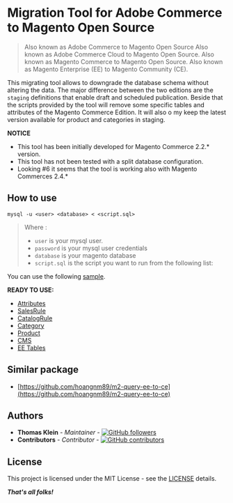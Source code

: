 # Migration Tool for Adobe Commerce to Magento Open Source

> Also known as Adobe Commerce to Magento Open Source
> Also known as Adobe Commerce Cloud to Magento Open Source.
> Also known as Magento Commerce to Magento Open Source.
> Also known as Magento Enterprise (EE) to Magento Community (CE).

This migrating tool allows to downgrade the database schema without altering the data. The major difference between the
two editions are the `staging` definitions that enable draft and scheduled publication. Beside that the scripts provided
by the tool will remove some specific tables and attributes of the Magento Commerce Edition. It will also o my keep the latest version available for product and categories in staging.

**NOTICE**
- This tool has been initially developed for Magento Commerce 2.2.* version.
- This tool has not been tested with a split database configuration.
- Looking #6 it seems that the tool is working also with Magento Commerces 2.4.*

## How to use

`mysql -u <user> <database> < <script.sql>`

> Where :
> - `user` is your mysql user.
> - `password` is your mysql user credentials
> - `database` is your magento database
> - `script.sql` is the script you want to run from the following list:

You can use the following [sample](./downgrade.sample).

**READY TO USE:**

- [Attributes](./scripts/attributes.sql)
- [SalesRule](./scripts/salesrule.sql)
- [CatalogRule](./scripts/catalogrule.sql)
- [Category](./scripts/category.sql)
- [Product](./scripts/product.sql)
- [CMS](./scripts/cms.sql)
- [EE Tables](./scripts/ee.sql)

## Similar package

- [https://github.com/hoangnm89/m2-query-ee-to-ce](https://github.com/hoangnm89/m2-query-ee-to-ce)

## Authors

- **Thomas Klein** - *Maintainer* - [![GitHub followers](https://img.shields.io/github/followers/thomas-kl1.svg?style=social)](https://github.com/thomas-kl1)
- **Contributors** - *Contributor* - [![GitHub contributors](https://img.shields.io/github/contributors/opengento/magento2-downgrade-ee-ce.svg?style=flat-square)](https://github.com/opengento/magento2-downgrade-ee-ce/graphs/contributors)

## License

This project is licensed under the MIT License - see the [LICENSE](./LICENSE) details.

***That's all folks!***
